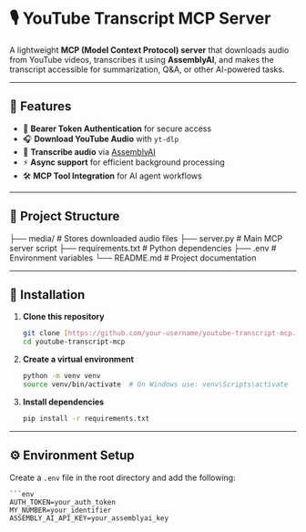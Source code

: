 # 🎙️ YouTube Transcript MCP Server

A lightweight **MCP (Model Context Protocol) server** that downloads audio from YouTube videos, transcribes it using **AssemblyAI**, and makes the transcript accessible for summarization, Q&A, or other AI-powered tasks.

---

## 🚀 Features

- 🔑 **Bearer Token Authentication** for secure access  
- 🎧 **Download YouTube Audio** with `yt-dlp`  
- 📝 **Transcribe audio** via [AssemblyAI](https://www.assemblyai.com/)  
- ⚡ **Async support** for efficient background processing  
- 🛠️ **MCP Tool Integration** for AI agent workflows  

---

## 📂 Project Structure
├── media/ # Stores downloaded audio files
├── server.py # Main MCP server script
├── requirements.txt # Python dependencies
├── .env # Environment variables
└── README.md # Project documentation


---

## 🔧 Installation

1.  **Clone this repository**
    ```bash
    git clone [https://github.com/your-username/youtube-transcript-mcp.git](https://github.com/your-username/youtube-transcript-mcp.git)
    cd youtube-transcript-mcp
    ```

2.  **Create a virtual environment**
    ```bash
    python -m venv venv
    source venv/bin/activate  # On Windows use: venv\Scripts\activate
    ```

3.  **Install dependencies**
    ```bash
    pip install -r requirements.txt
    ```

---

## ⚙️ Environment Setup

Create a `.env` file in the root directory and add the following:

    ```env
    AUTH_TOKEN=your_auth_token
    MY_NUMBER=your_identifier
    ASSEMBLY_AI_API_KEY=your_assemblyai_key


